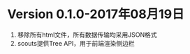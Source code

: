 <!--
格式：
标题：版本-时间
列表：TODO项目

备注：完成的TODO项则采用删除线标识，一旦当前标识版本所有TODO项均完成，则git提交后标识相应TAG
-->

# Version 0.1.0-2017年08月19日
1. 移除所有html文件，所有数据传输均采用JSON格式
2. scouts提供Tree API，用于前端渲染侧边栏
